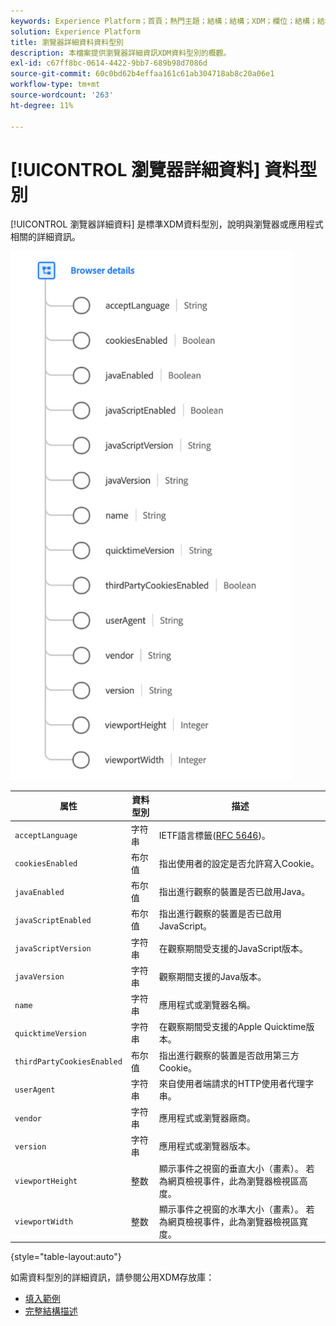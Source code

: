 ```yaml
---
keywords: Experience Platform；首頁；熱門主題；結構；結構；XDM；欄位；結構；結構；瀏覽器；瀏覽器詳細資訊；資料型別；資料型別；
solution: Experience Platform
title: 瀏覽器詳細資料資料型別
description: 本檔案提供瀏覽器詳細資訊XDM資料型別的概觀。
exl-id: c67ff8bc-0614-4422-9bb7-689b98d7086d
source-git-commit: 60c0bd62b4effaa161c61ab304718ab8c20a06e1
workflow-type: tm+mt
source-wordcount: '263'
ht-degree: 11%

---
```


# [!UICONTROL 瀏覽器詳細資料] 資料型別

[!UICONTROL 瀏覽器詳細資料] 是標準XDM資料型別，說明與瀏覽器或應用程式相關的詳細資訊。

<img src="../images/data-types/browser-details.png" width="450" /><br />

| 属性 | 資料型別 | 描述 |
| --- | --- | --- |
| `acceptLanguage` | 字符串 | IETF語言標籤([RFC 5646](https://tools.ietf.org/html/rfc5646))。 |
| `cookiesEnabled` | 布尔值 | 指出使用者的設定是否允許寫入Cookie。 |
| `javaEnabled` | 布尔值 | 指出進行觀察的裝置是否已啟用Java。 |
| `javaScriptEnabled` | 布尔值 | 指出進行觀察的裝置是否已啟用JavaScript。 |
| `javaScriptVersion` | 字符串 | 在觀察期間受支援的JavaScript版本。 |
| `javaVersion` | 字符串 | 觀察期間支援的Java版本。 |
| `name` | 字符串 | 應用程式或瀏覽器名稱。 |
| `quicktimeVersion` | 字符串 | 在觀察期間受支援的Apple Quicktime版本。 |
| `thirdPartyCookiesEnabled` | 布尔值 | 指出進行觀察的裝置是否啟用第三方Cookie。 |
| `userAgent` | 字符串 | 來自使用者端請求的HTTP使用者代理字串。 |
| `vendor` | 字符串 | 應用程式或瀏覽器廠商。 |
| `version` | 字符串 | 應用程式或瀏覽器版本。 |
| `viewportHeight` | 整数 | 顯示事件之視窗的垂直大小（畫素）。 若為網頁檢視事件，此為瀏覽器檢視區高度。 |
| `viewportWidth` | 整数 | 顯示事件之視窗的水準大小（畫素）。 若為網頁檢視事件，此為瀏覽器檢視區寬度。 |

{style="table-layout:auto"}

如需資料型別的詳細資訊，請參閱公用XDM存放庫：

* [填入範例](https://github.com/adobe/xdm/blob/master/components/datatypes/browserdetails.example.1.json)
* [完整結構描述](https://github.com/adobe/xdm/blob/master/components/datatypes/browserdetails.schema.json)
